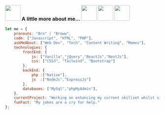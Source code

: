 ### <img src="https://i.giphy.com/media/v1.Y2lkPTc5MGI3NjExaHdqcDZqb3RwNTV2MjEwczN0Z2xpNnFhODRtaGhkOHFjdGFyOXdxMiZlcD12MV9pbnRlcm5hbF9naWZfYnlfaWQmY3Q9cw/F7m2ZIgR06LRiamtXy/giphy.gif" width="50"> A little more about me... <img src="https://i.giphy.com/media/v1.Y2lkPTc5MGI3NjExNTg5a3J0MWtodnZ1MnI4NG5rdTYxcTB1emNpZ3B3OWEybnR3enBxYSZlcD12MV9pbnRlcm5hbF9naWZfYnlfaWQmY3Q9cw/fAcQ93hMoPixJO9WNy/giphy.gif" width="50"> <img src="https://i.giphy.com/media/v1.Y2lkPTc5MGI3NjExdTdqaHVqNGd2ZTIxNHgzem16d2pzZG9kZDlxODZjNTk1dTcwbXIwdSZlcD12MV9pbnRlcm5hbF9naWZfYnlfaWQmY3Q9cw/d9HRBzQ4E119cnhwWf/giphy.gif" width="50"> <img src="https://i.giphy.com/media/v1.Y2lkPTc5MGI3NjExMGFycjI3ZGozMGRyM29nNWV4ZGJwcmRxdWNneG96ODVldGV6NG80MiZlcD12MV9pbnRlcm5hbF9naWZfYnlfaWQmY3Q9cw/z3A8QI3qRMs9l0suj4/giphy.gif" width="50"> 
```javascript
let me = {
    pronouns: "Bro" | "Broww",
    code: ["Javascript", "HTML", "PHP"],
    askMeAbout: ["Web Dev", "Tech", "Content Writing", "Memes"],
    technologies: {
        frontEnd: {
            js: ["Vanilla","jQuery","ReactJs","NextJs"],
            css: ["CSS3", "Tailwind", "Bootstrap"]
        },
        backEnd: {
            php :["Native"],
            js  :["NodeJs","ExpressJs"]
        },
        databases: ["MySql","phpMyAdmin"],
    },
    currentProject: "Working on enhancing my current skillset whilst simultaneously looking for new opportunities.",
    funFact: "My jokes are a cry for help."
};
```
